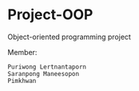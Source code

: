# Project-OOP

Object-oriented programming project


Member:

    Puriwong Lertnantaporn 
    Saranpong Maneesopon
    Pimkhwan 


